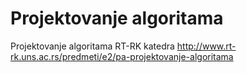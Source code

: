 # Projektovanje algoritama
Projektovanje algoritama RT-RK katedra http://www.rt-rk.uns.ac.rs/predmeti/e2/pa-projektovanje-algoritama
